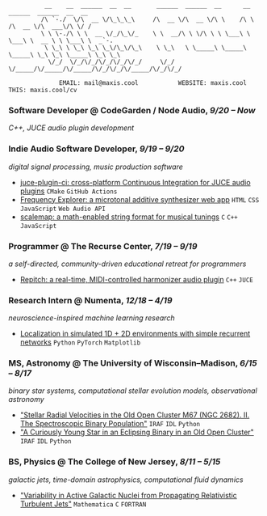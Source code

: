 ```
          __    __  ______  __  __       ______  ______  __      __      ______  ______  __  __    
         /\ `-./  \/\  __ \/\_\_\_\     /\  __ \/\  __ \/\ \    /\ \    /\  __ \/\  ___\/\ \/ /    
         \ \ \-./\ \ \  __ \/_/\_\/_    \ \  __/\ \ \/\ \ \ \___\ \ \___\ \  __ \ \ \___\ \  _`-.  
          \ \_\ \ \_\ \_\ \_\/\_\/\_\    \ \_\   \ \_____\ \_____\ \_____\ \_\ \_\ \_____\ \_\ \_\
           \/_/  \/_/\/_/\/_/\/_/\/_/     \/_/    \/_____/\/_____/\/_____/\/_/\/_/\/_____/\/_/\/_/

              EMAIL: mail@maxis.cool           WEBSITE: maxis.cool           THIS: maxis.cool/cv
```

### **Software Developer @ CodeGarden / Node Audio**, *9/20 – Now*
*C++, JUCE audio plugin development*

### **Indie Audio Software Developer**, *9/19 – 9/20*
*digital signal processing, music production software*
- [juce-plugin-ci: cross-platform Continuous Integration for JUCE audio plugins](https://github.com/maxwellpollack/juce-plugin-ci) `CMake` `GitHub Actions`
- [Frequency Explorer: a microtonal additive synthesizer web app](https://maxis.cool/frex) `HTML` `CSS` `JavaScript` `Web Audio API`
- [scalemap: a math-enabled string format for musical tunings](https://github.com/maxwellpollack/scalemap) `C` `C++` `JavaScript`

### **Programmer** @ The Recurse Center, *7/19 – 9/19*
*a self-directed, community-driven educational retreat for programmers*
- [Repitch: a real-time, MIDI-controlled harmonizer audio plugin](https://github.com/maxwellpollack/repitch) `C++` `JUCE`

### **Research Intern** @ Numenta, *12/18 – 4/19*
*neuroscience-inspired machine learning research*
- [Localization in simulated 1D + 2D environments with simple recurrent networks](https://github.com/numenta/htmresearch/tree/master/projects/localization_rnn) `Python` `PyTorch` `Matplotlib`

### **MS, Astronomy** @ The University of Wisconsin–Madison, *6/15 – 8/17*
*binary star systems, computational stellar evolution models, observational astronomy*
- ["Stellar Radial Velocities in the Old Open Cluster M67 (NGC 2682). II. The Spectroscopic Binary Population"](https://arxiv.org/abs/2101.07883) `IRAF` `IDL` `Python`
- ["A Curiously Young Star in an Eclipsing Binary in an Old Open Cluster"](https://doi.org/10.3847/1538-3881/aab0ff) `IRAF` `IDL` `Python`

### **BS, Physics** @ The College of New Jersey, *8/11 – 5/15*
*galactic jets, time-domain astrophysics, computational fluid dynamics*
- ["Variability in Active Galactic Nuclei from Propagating Relativistic Turbulent Jets"](https://doi.org/10.3847/0004-637X/820/1/12) `Mathematica` `C` `FORTRAN`
